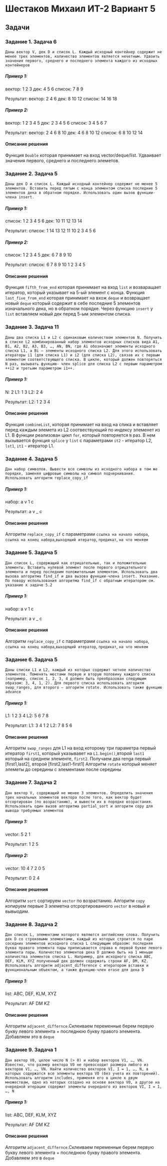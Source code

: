 # Шестаков Михаил ИТ-2 Вариант 5


## Задачи


### Задание 1. Задача 6
`
Даны вектор V, дек D и список L. Каждый исходный контейнер содержит не менее трех элементов,
количество элементов является нечетным. Удвоить значения первого, среднего и последнего
элемента каждого из исходных контейнеров
`

##### Пример 1:
вектор: 1 2 3
дек: 4 5 6
список: 7 8 9

Результат:
вектор: 2 4 6
дек: 8 10 12
список: 14 16 18

##### Пример 2:
вектор: 1 2 3 4 5
дек: 2 3 4 5 6
список: 3 4 5 6 7

Результат:
вектор: 2 4 6 8 10
дек: 4 6 8 10 12
список: 6 8 10 12 14

#### Описание решения
Функция `Double` которая принммает на вход vector/deque/list. Удваивает значения первого, среднего и последнего элеметов.


### Задание 2. Задача 5
`
Даны дек D и список L. Каждый исходный контейнер содержит не менее 5 элементов. Вставить
перед пятым с конца элементом списка последние 5 элементов дека в обратном порядке.
Использовать один вызов функции-члена insert.
`

##### Пример 1:
список: 1 2 3 4 5 6 
дек: 10 11 12 13 14

Результат:
список: 1 14 13 12 11 10 2 3 4 5 6

##### Пример 2:
список: 1 2 3 4 5
дек: 6 7 8 9 10

Результат:
список: 6 7 8 9 10 1 2 3 4 5

#### Описание решения
Функция `fifth_from_end` которая принммает на вход `list` и возваращает итератор, который указывает на 5-ый элемент с конца.
Функция `last_five_from_end` которая принимает на вхож `deque` и возвращает новый `deque` который содержит в себе последние 5 элементов изначального дека, но в обратном порядке.
Через функцию `insert` у `list` вставляем новый дек перед 5-ым элементом списка.

### Задание 3. Задача 11
`
Даны два списка L1 и L2 с одинаковым количеством элементов N. Получить в списке L2
комбинированный набор элементов исходных списков вида A1, B1, A2, B2, A3, B3, …, AN, BN, где
Ai обозначают элементы исходного списка L1, а Bi — элементы исходного списка L2. Для этого
использовать итераторы i1 (для списка L1) и i2 (для списка L2), связав их с первым элементом
соответствующего списка. В цикле, который должен повторяться N раз, вызывать функцию-
член splice для списка L2 с первым параметром ++i2 и третьим параметром i1++.
`

##### Пример 1:
N: 2
L1: 1 3 
L2: 2 4

Результат:
L2: 1 2 3 4

#### Описание решения
Функция `combineList`, которая принимает на вход на спика и вставляет перед каждым элемета из L2 соотвествующий по индексу элеменет из L1. В функции реализован цикл `for`, который повторяется `N` раз. В нем вызывается функция `splice` у `list` с параметрами `it2` - итератор L2, `lst1`, `it1` - итератор L1. 

### Задание 4. Задача 5
`
Дан набор символов. Вывести все символы из исходного набора в том же порядке, заменяя
цифровые символы на символ подчеркивания. Использовать алгоритм replace_copy_if
`

##### Пример 1:
набор: a v 1 c

Результат:
a v _ c

#### Описание решения
Алгоритм `replace_copy_if` с параметрами `ссылка на начало набора`, `ссылка на конец набора`,`выходящий итератор`, `предикат`, `на что меняем`

### Задание 5. Задача 5
`
Дан список L, содержащий как отрицательные, так и положительные элементы. Вставить
нулевой элемент после первого отрицательного элемента и перед последним положительным
элементом. Использовать два вызова алгоритма find_if и два вызова функции-члена insert.
Указание. По поводу использования алгоритма find_if с обратным итератором см. указание к
задаче 5.2
`

##### Пример 1:
набор: a v 1 c

Результат:
a v _ c

#### Описание решения
Алгоритм `replace_copy_if` с параметрами `ссылка на начало набора`, `ссылка на конец набора`,`выходящий итератор`, `предикат`, `на что меняем`

### Задание 6. Задача 5
`
Даны списки L1 и L2, каждый из которых содержит четное количество элементов. Поменять
местами первую и вторую половину каждого списка (например, список 1, 2, 3, 4 должен быть
преобразован следующим образом: 3, 4, 1, 2). Для первого списка использовать алгоритм
swap_ranges, для второго — алгоритм rotate. Использовать также функцию advance
`

##### Пример 1:
L1: 1 2 3 4
L2: 5 6 7 8

Результат:
L1: 3 4 1 2
L2: 7 8 5 6

#### Описание решения
Алгоритм `swap_ranges` для L1 на вход которому три параметра первый итератор `first1`, который указывавет на `L1.begin()`,второй `last1` который на среднем элементе, `first2`. Получаем два renga первый [first1,last2], второй [first2,last1-first1]
Алгоритм `rotate` который меняет элеметы до середины с элементами после середины

### Задание 7. Задача 2
`
Дан вектор V, содержащий не менее 3 элементов. Определить значения трех начальных
элементов вектора после того, как вектор будет отсортирован (по возрастанию), и вывести их в
порядке возрастания. Использовать один вызов алгоритма partial_sort и алгоритм copy для
вывода требуемых элементов
`

##### Пример 1:
vector: 5 2 1

Результат:
1 2 5

##### Пример 2:
vector: 10 4 7 2 0 5

Результат:
0 2 4 

#### Описание решения
Алгоритм `sort` сортируем `vector` по возрастанию.
Алгоритм `copy` копируем первые 3 элеметна отсрортированного `vector` в новый и вывыодим.


### Задание 8. Задача 2
`
Дан список L, элементами которого являются английские слова. Получить дек D со строковыми
элементами, каждый из которых строится по паре соседних элементов исходного списка L
следующим образом: последняя буква правого элемента пары приписывается справа к первой
букве левого элемента пары. Количество элементов дека D должно быть на 1 меньше
количества элементов списка L. Например, для исходного списка ABC, DEF, KLM, XYZ
полученный дек должен содержать строки AF, DM, KZ. Использовать алгоритм
adjacent_difference с итератором вставки и функциональным объектом, а также функцию-член
erase для дека D
`

##### Пример 1:
list: ABC, DEF, KLM, XYZ

Результат:
AF DM KZ


#### Описание решения
Алгоритм `adjacent_differnce`.Склеиваем переменные берем первую букву левого элемента + последнюю букву правого элемента. Добавляем это в `deque`

### Задание 9. Задача 1
`
Дан вектор V0, целое число N (> 0) и набор векторов V1, …, VN. Известно, что размер вектора V0
не превосходит размера любого из векторов V1, …, VN. Найти количество векторов VI, I = 1, …, N,
в которых содержатся все элементы вектора V0 (без учета их повторений). Использовать
алгоритм includes, применяя его в цикле к двум множествам, одно из которых создано на основе
вектора V0, а другое на очередной итерации содержит элементы очередного из векторов VI, I =
1, …, N
`

##### Пример 1:
list: ABC, DEF, KLM, XYZ

Результат:
AF DM KZ


#### Описание решения
Алгоритм `adjacent_differnce`.Склеиваем переменные берем первую букву левого элемента + последнюю букву правого элемента. Добавляем это в `deque`
